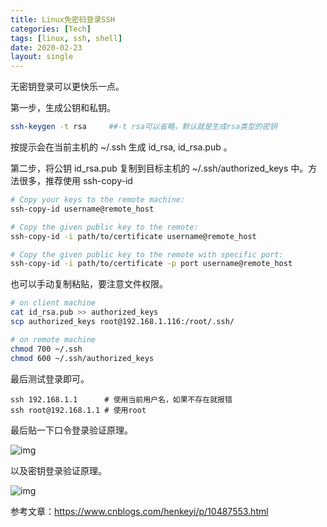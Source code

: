```yaml
---
title: Linux免密码登录SSH
categories: [Tech]
tags: [linux, ssh, shell]
date: 2020-02-23
layout: single
---
```


无密钥登录可以更快乐一点。

<!-- more -->

第一步，生成公钥和私钥。

```sh
ssh-keygen -t rsa     ##-t rsa可以省略，默认就是生成rsa类型的密钥
```

按提示会在当前主机的 ~/.ssh 生成 id_rsa, id_rsa.pub 。

第二步，将公钥 id_rsa.pub 复制到目标主机的 ~/.ssh/authorized_keys 中。方法很多，推荐使用 ssh-copy-id

```sh
# Copy your keys to the remote machine:
ssh-copy-id username@remote_host

# Copy the given public key to the remote:
ssh-copy-id -i path/to/certificate username@remote_host

# Copy the given public key to the remote with specific port:
ssh-copy-id -i path/to/certificate -p port username@remote_host
```

也可以手动复制粘贴，要注意文件权限。

```sh
# on client machine
cat id_rsa.pub >> authorized_keys
scp authorized_keys root@192.168.1.116:/root/.ssh/

# on remote machine
chmod 700 ~/.ssh
chmod 600 ~/.ssh/authorized_keys
```

最后测试登录即可。

```
ssh 192.168.1.1      # 使用当前用户名，如果不存在就报错
ssh root@192.168.1.1 # 使用root
```

最后贴一下口令登录验证原理。

![img](https://tobyqin.github.io/images/1586336-20190213210715597-629546872.png)

以及密钥登录验证原理。

![img](https://tobyqin.github.io/images/1586336-20190213210725731-973454197.png)

参考文章：https://www.cnblogs.com/henkeyi/p/10487553.html
